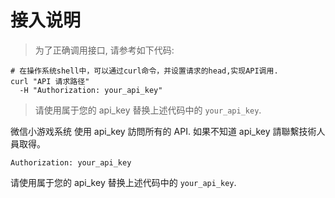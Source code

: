# 接入说明

> 为了正确调用接口, 请参考如下代码:

```shell
# 在操作系统shell中，可以通过curl命令，并设置请求的head,实现API调用.
curl "API 请求路径"
  -H "Authorization: your_api_key"
```

> 请使用属于您的 api_key 替换上述代码中的  `your_api_key`.

微信小游戏系统 使用 api_key 訪問所有的 API. 如果不知道 api_key 請聯繫技術人員取得。


`Authorization: your_api_key`

<aside class="notice">
请使用属于您的 api_key 替换上述代码中的 <code>your_api_key</code>.
</aside>
